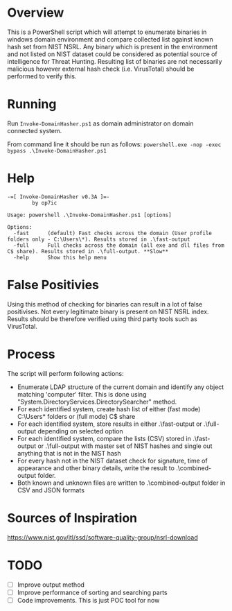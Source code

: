 # Overview
This is a PowerShell script which will attempt to enumerate binaries in windows domain environment and compare collected list against known hash set from NIST NSRL. Any binary which is present in the environment and not listed on NIST dataset could be considered as potential source of intelligence for Threat Hunting. Resulting list of binaries are not necessarily malicious however external hash check (i.e. VirusTotal) should be performed to verify this.

# Running

Run ```Invoke-DomainHasher.ps1``` as domain administrator on domain connected system.

From command line it should be run as follows: 
```powershell.exe -nop -exec bypass .\Invoke-DomainHasher.ps1```

# Help

```
-=[ Invoke-DomainHasher v0.3A ]=-
        by op7ic

Usage: powershell .\Invoke-DomainHasher.ps1 [options]

Options:
  -fast      (default) Fast checks across the domain (User profile folders only - C:\Users\*). Results stored in .\fast-output
  -full      Full checks across the domain (all exe and dll files from C$ share). Results stored in .\full-output. **Slow**
  -help      Show this help menu
```

# False Positivies

Using this method of checking for binaries can result in a lot of false positivises. Not every legitimate binary is present on NIST NSRL index. Results should be therefore verified using third party tools such as VirusTotal.

# Process
The script will perform following actions:

* Enumerate LDAP structure of the current domain and identify any object matching 'computer' filter. This is done using "System.DirectoryServices.DirectorySearcher" method.
* For each identified system, create hash list of either (fast mode) C:\Users\* folders or (full mode) C$ share
* For each identified system, store results in either .\fast-output or .\full-output depending on selected option
* For each identified system, compare the lists (CSV) stored in .\fast-output or .\full-output with master set of NIST hashes and single out anything that is not in the NIST hash
* For every hash not in the NIST dataset check for signature, time of appearance and other binary details, write the result to .\combined-output folder. 
* Both known and unknown files are written to .\combined-output folder in CSV and JSON formats

# Sources of Inspiration
https://www.nist.gov/itl/ssd/software-quality-group/nsrl-download

# TODO
- [ ] Improve output method
- [ ] Improve performance of sorting and searching parts
- [ ] Code improvements. This is just POC tool for now